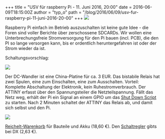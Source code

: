 +++
title = "USV für raspberry Pi - 11. Juni 2016, 20:00"
date = 2016-06-09T18:15:00Z
author = "typ_o"
path = "/blog/2016/06/09/usv-fur-raspberry-pi-11-juni-2016-20-00"
+++
[![](https://flipdot.org/blog/uploads/usv.serendipityThumb.jpg)](https://flipdot.org/blog/uploads/usv.jpg)  
  
Raspberry Pi einfach im Betrieb auszuschalten ist keine gute Idee - die
Foren sind voller Berichte über zerschossene SDCARDs. Wir wollen eine
Unterbrechungsfreie Stromversorgung für den Pi bauen (incl. PCB), die
den PI so lange versorgen kann, bis er ordentlich heruntergefahren ist
oder der Strom wieder da ist.  
  
Schaltungsvorschlag:  
  
[![](https://flipdot.org/blog/uploads/usv-supply.serendipityThumb.jpg)](https://flipdot.org/blog/uploads/usv-supply.jpg)  
  
Der DC-Wandler ist eine China-Platine für ca. 3 EUR. Das bistabile
Relais hat zwei Spulen, eine zum Einschalten, eine zum Ausschalten.
Vorteil: Komplette Abschaltung der Elektronik, kein Ruhestromverbrauch.
Der ATTINY erfasst über den Spannungsteiler die Netzteilspannung. Fällt
das Netz weg, erhält der Pi ein Signal an einem GPIO um das [Shut Down
Script](https://flipdot.org/blog/archives/207-Shut-down-your-Raspberry-Pi-on-button-press-and-add-reset-function.html)
zu starten. Nach 2 Minuten schaltet der ATTINY das Relais ab, und damit
sich selbst und den Pi.  
  
[![](https://flipdot.org/blog/uploads/usv-supply2.serendipityThumb.jpg)](https://flipdot.org/blog/uploads/usv-supply2.jpg)  
  
[Reichelt-Warenkorb](https://www.reichelt.de/my/1222447) für Bauteile
und Akku (18,60 €). Den
[Schaltregler](http://www.dx.com/p/lm2596-digital-display-adjustable-step-down-voltage-regulator-module-dark-blue-360654)
gibts bei DX (2,63 €).
